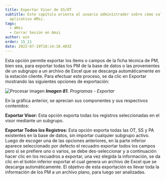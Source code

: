 ```yaml
---
title: Exportar Visor de SS/OT
subtitle: Este capítulo orienta al usuario administrador sobre cómo salir del
  aplicativo AMsi.
tags:
  - AMsi
  - Cerrar Sesión en Amsi
author: win
order: 15_11
date: 2022-07-19T18:14:18.403Z
---
```

Esta opción permite exportar los ítems o campos de la ficha técnica de PM, bien sea, para exportar todas los PM de la base de datos o las provenientes de un subgrupo a un archivo de Excel que se descarga automáticamente en la estación cliente.
Para efectuar este proceso, se da clic en Exportar <span class="mdi mdi-download"></span> mostrando las siguientes opciones de exportación:

![Procesar imagen](https://ayuda.winsoftware.com.co/assets/images/cap06/chp06_img71.png)
***Imagen 81.** Programas - Exportar*

En la gráfica anterior, se aprecian sus componentes y sus respectivos contenidos:

**Exportar Visor:** Esta opción exporta todas los registros seleccionadas en el visor mediante un subgrupo.

**Exportar Todos los Registros:** Esta opción exporta todas las OT, SS y PA existentes en la base de datos, sin importar cualquier subgrupo activo.
Luego de escoger una de las opciones anteriores, en la parte inferior aparece seleccionado por defecto el recuadro <a class="btn white"><span class="mdi mdi-checkbox-blank-outline"></span> exportar todos los campos</a> pero si se prefiere uno o varios, se debe des-seleccionar y a continuación hacer clic en los recuadros a exportar, una vez elegida la información, se da clic en el botón inferior <a class="btn white">exportar</a> el cual genera un archivo de Excel que se descarga automáticamente. El objetivo de esta exportación es llevar toda la información de los PM a un archivo plano, para luego ser analizadas.
